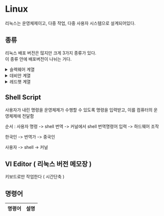 # Linux
리눅스는 운영체제이고, 다중 작업, 다중 사용자 시스템으로 설계되어있다.

## 종류 
리눅스 배포 버전은 많지만 크게 3가지 종류가 있다.    
이 종류 안에 배포버전이 나뉘는 거다.
<details>
  <summary>슬렉웨어 계열</summary>
  
  ##### OpenSUSE 
  
</details>
<details>
  <summary>데비안 계열</summary>
  
  ##### Ubuntu 
  ##### Mint 
  
</details>
<details>
  <summary>레드햇 계열</summary>
  
  ##### [CentOS](https://github.com/Minseok0917/Linux/blob/main/CentOS.md)
  ##### Fedora
  
</details>


 ## Shell Script
 사용자가 내린 명령을 운영체제가 수행할 수 있도록 명령을 입력받고,
 이를 컴퓨터의 운영체제에 전달함 
 
 순서 : 사용자 명령 -> shell 번역 -> 커널에서 shell 번역명령어 입력 -> 하드웨어 조작
 
 한국인 -> 번역가 -> 중국인     
 
 사용자 -> shell  -> 커널 

## VI Editor ( 리눅스 버전 메모장 )
키보드로만 작업한다 ( 시간단축 )

## 명령어 

명령어 | 설명
------ | ----- |
